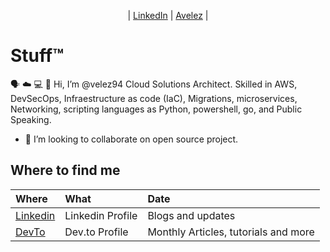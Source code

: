 
<p align="center" valign="center">  | <a href="https://www.linkedin.com/in/alejandro-velez-12aaa0115/">LinkedIn</a> | <a rel="DevTO" href="https://dev.to/avelez">Avelez</a> | </p> 

# Stuff™
:speaking_head: :cloud: :computer:
👋 Hi, I’m @velez94 Cloud Solutions Architect. Skilled in AWS, DevSecOps, Infraestructure as code (IaC), Migrations, microservices, Networking, scripting languages as Python, powershell, go, and Public Speaking. 

- 💞️ I’m looking to collaborate on open source project.
 

## Where to find me

| Where | What | Date |
|:--------------------------- |:-----|:-----|
| [Linkedin](https://www.linkedin.com/in/alejandro-velez-12aaa0115/) | Linkedin Profile | Blogs and updates |
| [DevTo](https://dev.to/avelez) | Dev.to Profile  | Monthly Articles, tutorials and more |



<!---
velez94/velez94 is a ✨ special ✨ repository because its `README.md` (this file) appears on your GitHub profile.
You can click the Preview link to take a look at your changes.
--->
